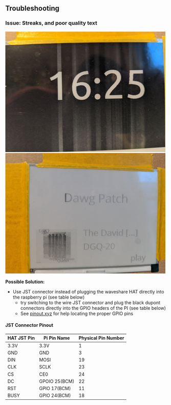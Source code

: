 ## Troubleshooting
### **Issue:** Streaks, and poor quality text
<img src=./images/trouble_streaks.jpg alt="streaks" width=500 />
<img src=./images/trouble_bad_text.jpg alt="bad text" width=500 />

**Possible Solution:** 

- Use JST connector instead of plugging the waveshare HAT directly into the raspberry pi (see table below)
    - try switching to the wire JST connector and plug the black dupont connectors directly into the GPIO headers of the PI (see table below)
    - See [pinout.xyz](https://pinout.xyz) for help locating the proper GPIO pins

#### JST Connector Pinout

| HAT JST Pin | Pi Pin Name       | Physical Pin Number |
|-------------|-------------------|---------------------|
| 3.3V        | 3.3V              | 1                   |
| GND         | GND               | 3                   |
| DIN         | MOSI              | 19                  |
| CLK         | SCLK              | 23                  |
| CS          | CE0               | 24                  |
| DC          | GPOIO 25(BCM)     | 22                  |
| RST         | GPIO 17(BCM)      | 11                  |
| BUSY        | GPIO 24(BCM)      | 18                  |



